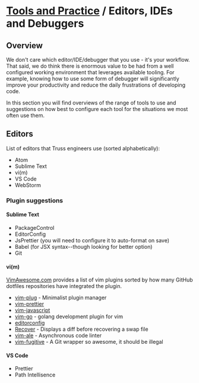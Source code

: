 # [Tools and Practice](../README.md) / Editors, IDEs and Debuggers

## Overview

We don't care which editor/IDE/debugger that you use - it's your workflow. That said, we do think there is enormous value to be had from a well configured working environment that leverages available tooling. For example, knowing how to use some form of debugger will significantly improve your productivity and reduce the daily frustrations of developing code.

In this section you will find overviews of the range of tools to use and suggestions on how best to configure each tool for the situations we most often use them.

## Editors

List of editors that Truss engineers use (sorted alphabetically):

* Atom
* Sublime Text
* vi(m)
* VS Code
* WebStorm

### Plugin suggestions

#### Sublime Text

* PackageControl
* EditorConfig
* JsPrettier (you will need to configure it to auto-format on save)
* Babel (for JSX syntax--though looking for better option)
* Git

#### vi(m)

[VimAwesome.com](https://vimawesome.com/) provides a list of vim plugins sorted by how many GitHub dotfiles repositories have integrated the plugin.

* [vim-plug](github.com:junegunn/vim-plug) - Minimalist plugin manager
* [vim-prettier](github.com:prettier/vim-prettier)
* [vim-javascript](pangloss/vim-javascript.git)
* [vim-go](github:fatih/vim-go) - golang development plugin for vim
* [editorconfig](editorconfig/editorconfig-vim.git)
* [Recover](github.com:chrisbra/Recover.vim) - Displays a diff before recovering a swap file
* [vim-ale](github.com:w0rp/ale) - Asynchronous code linter
* [vim-fugitive](github.com:tpope/vim-fugitive) - A Git wrapper so awesome, it should be illegal

#### VS Code

* Prettier
* Path Intellisence
